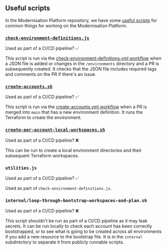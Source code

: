 ## Useful scripts

In the Modernisation Platform repository, we have some [useful scripts](https://github.com/ministryofjustice/modernisation-platform/tree/main/scripts) for common things for working on the Modernisation Platform.

### [`check-environment-definitions.js`](https://github.com/ministryofjustice/modernisation-platform/tree/main/scripts/check-environment-definitions.js)

Used as part of a CI/CD pipeline? ✅

This script is run via the [check-environment-definitions.yml workflow](https://github.com/ministryofjustice/modernisation-platform/blob/main/.github/workflows/check-environment-definitions.yml) when a JSON file is added or changes in the `/environments` directory and a PR is subsequently created. It checks that the JSON file includes required tags and comments on the PR if there's an issue.

### [`create-accounts.sh`](https://github.com/ministryofjustice/modernisation-platform/tree/main/scripts/create-accounts.sh)

Used as part of a CI/CD pipeline? ✅

This script is run via the [create-accounts.yml workflow](https://github.com/ministryofjustice/modernisation-platform/blob/main/.github/workflows/create-accounts.yml) when a PR is merged into `main` that has a new environment definition. It runs the Terraform to create the environment.


### [`create-per-account-local-workspaces.sh`](https://github.com/ministryofjustice/modernisation-platform/tree/main/scripts/create-per-account-local-workspaces.sh)

Used as part of a CI/CD pipeline? ❌

This can be run to create a local environment directories and their subsequent Terraform workspaces.

### `utilities.js`

Used as part of a CI/CD pipeline? ✅

Used as part of `check-environment-definitions.js`.

### `internal/loop-through-bootstrap-workspaces-and-plan.sh`

Used as part of a CI/CD pipeline? ❌

This script shouldn't be run as part of a CI/CD pipeline as it may leak secrets. It can be run locally to check each account has been correctly bootstrapped, or to see what is going to be created across all environments if you add a new resource to the bootstrap file. It is in the `internal` subdirectory to separate it from publicly runnable scripts.
